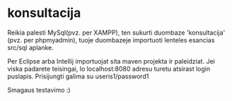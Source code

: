 # konsultacija

Reikia palesti MySql(pvz. per XAMPP), ten sukurti duombaze 'konsultacija' (pvz. per phpmyadmin),
tuoje duombazeje importuoti lenteles esancias src/sql aplanke. 

Per Eclipse arba Intellij importuojat sita maven projekta ir paleidziat. Jei viska padarete teisingai, lo
localhost:8080 adresu turetu atsirast login puslapis. Prisijungti galima su useris1/password1

Smagaus testavimo :)